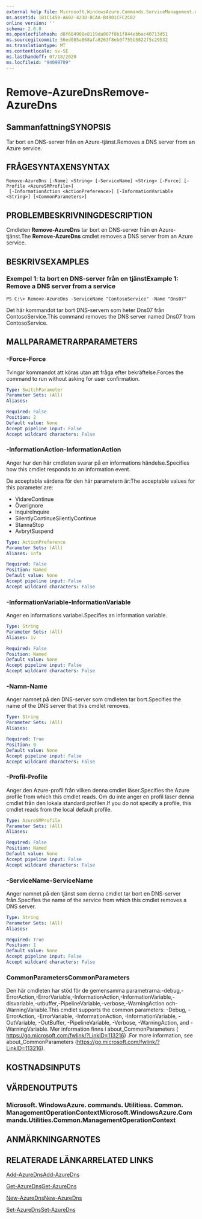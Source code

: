 ```yaml
---
external help file: Microsoft.WindowsAzure.Commands.ServiceManagement.dll-Help.xml
ms.assetid: 1B1C1459-A602-423D-8CAA-B4901CFC2C82
online version: ''
schema: 2.0.0
ms.openlocfilehash: d8f684908e8119da007f8b1f844ebbac40713d51
ms.sourcegitcommit: 56ed085a868afa8263f8eb0f755b5822f5c29532
ms.translationtype: MT
ms.contentlocale: sv-SE
ms.lasthandoff: 07/18/2020
ms.locfileid: "94099709"
---
```

# <span data-ttu-id="3f49b-101">Remove-AzureDns</span><span class="sxs-lookup"><span data-stu-id="3f49b-101">Remove-AzureDns</span></span>

## <span data-ttu-id="3f49b-102">Sammanfattning</span><span class="sxs-lookup"><span data-stu-id="3f49b-102">SYNOPSIS</span></span>
<span data-ttu-id="3f49b-103">Tar bort en DNS-server från en Azure-tjänst.</span><span class="sxs-lookup"><span data-stu-id="3f49b-103">Removes a DNS server from an Azure service.</span></span>

## <span data-ttu-id="3f49b-104">FRÅGESYNTAXEN</span><span class="sxs-lookup"><span data-stu-id="3f49b-104">SYNTAX</span></span>

```
Remove-AzureDns [-Name] <String> [-ServiceName] <String> [-Force] [-Profile <AzureSMProfile>]
 [-InformationAction <ActionPreference>] [-InformationVariable <String>] [<CommonParameters>]
```

## <span data-ttu-id="3f49b-105">PROBLEMBESKRIVNING</span><span class="sxs-lookup"><span data-stu-id="3f49b-105">DESCRIPTION</span></span>
<span data-ttu-id="3f49b-106">Cmdleten **Remove-AzureDns** tar bort en DNS-server från en Azure-tjänst.</span><span class="sxs-lookup"><span data-stu-id="3f49b-106">The **Remove-AzureDns** cmdlet removes a DNS server from an Azure service.</span></span>

## <span data-ttu-id="3f49b-107">BESKRIVS</span><span class="sxs-lookup"><span data-stu-id="3f49b-107">EXAMPLES</span></span>

### <span data-ttu-id="3f49b-108">Exempel 1: ta bort en DNS-server från en tjänst</span><span class="sxs-lookup"><span data-stu-id="3f49b-108">Example 1: Remove a DNS server from a service</span></span>
```
PS C:\> Remove-AzureDns -ServiceName "ContosoService" -Name "Dns07"
```

<span data-ttu-id="3f49b-109">Det här kommandot tar bort DNS-servern som heter Dns07 från ContosoService.</span><span class="sxs-lookup"><span data-stu-id="3f49b-109">This command removes the DNS server named Dns07 from ContosoService.</span></span>

## <span data-ttu-id="3f49b-110">MALLPARAMETRAR</span><span class="sxs-lookup"><span data-stu-id="3f49b-110">PARAMETERS</span></span>

### <span data-ttu-id="3f49b-111">-Force</span><span class="sxs-lookup"><span data-stu-id="3f49b-111">-Force</span></span>
<span data-ttu-id="3f49b-112">Tvingar kommandot att köras utan att fråga efter bekräftelse.</span><span class="sxs-lookup"><span data-stu-id="3f49b-112">Forces the command to run without asking for user confirmation.</span></span>

```yaml
Type: SwitchParameter
Parameter Sets: (All)
Aliases: 

Required: False
Position: 2
Default value: None
Accept pipeline input: False
Accept wildcard characters: False
```

### <span data-ttu-id="3f49b-113">-InformationAction</span><span class="sxs-lookup"><span data-stu-id="3f49b-113">-InformationAction</span></span>
<span data-ttu-id="3f49b-114">Anger hur den här cmdleten svarar på en informations händelse.</span><span class="sxs-lookup"><span data-stu-id="3f49b-114">Specifies how this cmdlet responds to an information event.</span></span>

<span data-ttu-id="3f49b-115">De acceptabla värdena för den här parametern är:</span><span class="sxs-lookup"><span data-stu-id="3f49b-115">The acceptable values for this parameter are:</span></span>

- <span data-ttu-id="3f49b-116">Vidare</span><span class="sxs-lookup"><span data-stu-id="3f49b-116">Continue</span></span>
- <span data-ttu-id="3f49b-117">Över</span><span class="sxs-lookup"><span data-stu-id="3f49b-117">Ignore</span></span>
- <span data-ttu-id="3f49b-118">Inquire</span><span class="sxs-lookup"><span data-stu-id="3f49b-118">Inquire</span></span>
- <span data-ttu-id="3f49b-119">SilentlyContinue</span><span class="sxs-lookup"><span data-stu-id="3f49b-119">SilentlyContinue</span></span>
- <span data-ttu-id="3f49b-120">Stanna</span><span class="sxs-lookup"><span data-stu-id="3f49b-120">Stop</span></span>
- <span data-ttu-id="3f49b-121">Avbryt</span><span class="sxs-lookup"><span data-stu-id="3f49b-121">Suspend</span></span>

```yaml
Type: ActionPreference
Parameter Sets: (All)
Aliases: infa

Required: False
Position: Named
Default value: None
Accept pipeline input: False
Accept wildcard characters: False
```

### <span data-ttu-id="3f49b-122">-InformationVariable</span><span class="sxs-lookup"><span data-stu-id="3f49b-122">-InformationVariable</span></span>
<span data-ttu-id="3f49b-123">Anger en informations variabel.</span><span class="sxs-lookup"><span data-stu-id="3f49b-123">Specifies an information variable.</span></span>

```yaml
Type: String
Parameter Sets: (All)
Aliases: iv

Required: False
Position: Named
Default value: None
Accept pipeline input: False
Accept wildcard characters: False
```

### <span data-ttu-id="3f49b-124">-Namn</span><span class="sxs-lookup"><span data-stu-id="3f49b-124">-Name</span></span>
<span data-ttu-id="3f49b-125">Anger namnet på den DNS-server som cmdleten tar bort.</span><span class="sxs-lookup"><span data-stu-id="3f49b-125">Specifies the name of the DNS server that this cmdlet removes.</span></span>

```yaml
Type: String
Parameter Sets: (All)
Aliases: 

Required: True
Position: 0
Default value: None
Accept pipeline input: False
Accept wildcard characters: False
```

### <span data-ttu-id="3f49b-126">-Profil</span><span class="sxs-lookup"><span data-stu-id="3f49b-126">-Profile</span></span>
<span data-ttu-id="3f49b-127">Anger den Azure-profil från vilken denna cmdlet läser.</span><span class="sxs-lookup"><span data-stu-id="3f49b-127">Specifies the Azure profile from which this cmdlet reads.</span></span>
<span data-ttu-id="3f49b-128">Om du inte anger en profil läser denna cmdlet från den lokala standard profilen.</span><span class="sxs-lookup"><span data-stu-id="3f49b-128">If you do not specify a profile, this cmdlet reads from the local default profile.</span></span>

```yaml
Type: AzureSMProfile
Parameter Sets: (All)
Aliases: 

Required: False
Position: Named
Default value: None
Accept pipeline input: False
Accept wildcard characters: False
```

### <span data-ttu-id="3f49b-129">-ServiceName</span><span class="sxs-lookup"><span data-stu-id="3f49b-129">-ServiceName</span></span>
<span data-ttu-id="3f49b-130">Anger namnet på den tjänst som denna cmdlet tar bort en DNS-server från.</span><span class="sxs-lookup"><span data-stu-id="3f49b-130">Specifies the name of the service from which this cmdlet removes a DNS server.</span></span>

```yaml
Type: String
Parameter Sets: (All)
Aliases: 

Required: True
Position: 1
Default value: None
Accept pipeline input: False
Accept wildcard characters: False
```

### <span data-ttu-id="3f49b-131">CommonParameters</span><span class="sxs-lookup"><span data-stu-id="3f49b-131">CommonParameters</span></span>
<span data-ttu-id="3f49b-132">Den här cmdleten har stöd för de gemensamma parametrarna:-debug,-ErrorAction,-ErrorVariable,-InformationAction,-InformationVariable,-disvariable,-utbuffer,-PipelineVariable,-verbose,-WarningAction och-WarningVariable.</span><span class="sxs-lookup"><span data-stu-id="3f49b-132">This cmdlet supports the common parameters: -Debug, -ErrorAction, -ErrorVariable, -InformationAction, -InformationVariable, -OutVariable, -OutBuffer, -PipelineVariable, -Verbose, -WarningAction, and -WarningVariable.</span></span> <span data-ttu-id="3f49b-133">Mer information finns i about_CommonParameters ( https://go.microsoft.com/fwlink/?LinkID=113216) .</span><span class="sxs-lookup"><span data-stu-id="3f49b-133">For more information, see about_CommonParameters (https://go.microsoft.com/fwlink/?LinkID=113216).</span></span>

## <span data-ttu-id="3f49b-134">KOSTNADS</span><span class="sxs-lookup"><span data-stu-id="3f49b-134">INPUTS</span></span>

## <span data-ttu-id="3f49b-135">VÄRDEN</span><span class="sxs-lookup"><span data-stu-id="3f49b-135">OUTPUTS</span></span>

### <span data-ttu-id="3f49b-136">Microsoft. WindowsAzure. commands. Utilitiess. Common. ManagementOperationContext</span><span class="sxs-lookup"><span data-stu-id="3f49b-136">Microsoft.WindowsAzure.Commands.Utilities.Common.ManagementOperationContext</span></span>

## <span data-ttu-id="3f49b-137">ANMÄRKNINGAR</span><span class="sxs-lookup"><span data-stu-id="3f49b-137">NOTES</span></span>

## <span data-ttu-id="3f49b-138">RELATERADE LÄNKAR</span><span class="sxs-lookup"><span data-stu-id="3f49b-138">RELATED LINKS</span></span>

[<span data-ttu-id="3f49b-139">Add-AzureDns</span><span class="sxs-lookup"><span data-stu-id="3f49b-139">Add-AzureDns</span></span>](./Add-AzureDns.md)

[<span data-ttu-id="3f49b-140">Get-AzureDns</span><span class="sxs-lookup"><span data-stu-id="3f49b-140">Get-AzureDns</span></span>](./Get-AzureDns.md)

[<span data-ttu-id="3f49b-141">New-AzureDns</span><span class="sxs-lookup"><span data-stu-id="3f49b-141">New-AzureDns</span></span>](./New-AzureDns.md)

[<span data-ttu-id="3f49b-142">Set-AzureDns</span><span class="sxs-lookup"><span data-stu-id="3f49b-142">Set-AzureDns</span></span>](./Set-AzureDns.md)


